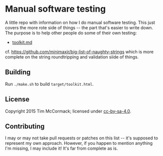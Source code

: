 # Manual software testing

A little repo with information on how I do manual software
testing. This just covers the more rote side of things -- the part
that's easier to write down. The purpose is to help other people do
some of their own testing:

- [toolkit.md](toolkit.md)

cf. https://github.com/minimaxir/big-list-of-naughty-strings which is
more complete on the string roundtripping and validation siide of
things.

## Building

Run `./make.sh` to build `target/toolkit.html`.

## License

Copyright 2015 Tim McCormack; licensed under
[cc-by-sa-4.0](https://creativecommons.org/licenses/by-sa/4.0/).

## Contributing

I may or may not take pull requests or patches on this list -- it's
supposed to represent my own approach. However, if you happen to
mention anything I'm missing, I may include it! It's far from complete
as is.
